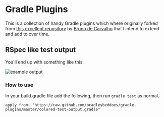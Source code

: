 # Gradle Plugins

This is a collection of handy Gradle plugins which where originally forked from [this excellent repository](https://github.com/bradleybeddoes/gradle-plugins) by [Bruno de Carvalho](https://github.com/brunodecarvalho) that I intend to extend and add to over time.

## RSpec like test output

You'll end up with something like this:

![example output](https://www.dropbox.com/s/al94m3z7bf33jgz/Screenshot%202014-08-07%2010.49.52.png)

### How to use

In your build.gradle file add the following, then run `gradle test` as normal.

    apply from: "https://raw.github.com/bradleybeddoes/gradle-plugins/master/colored-test-output.gradle"